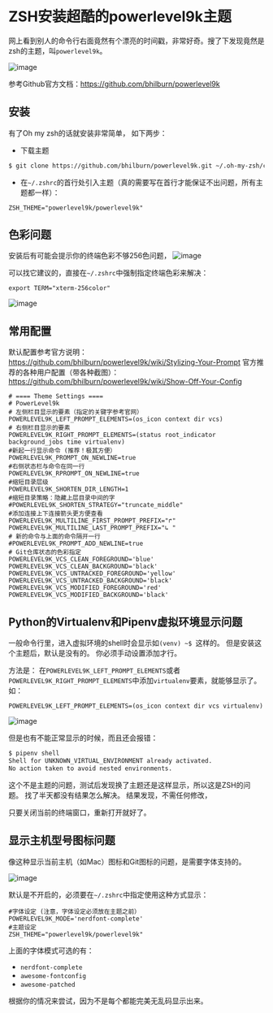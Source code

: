 # ZSH安装超酷的powerlevel9k主题

网上看到别人的命令行右面竟然有个漂亮的时间戳，非常好奇。搜了下发现竟然是zsh的主题，叫`powerlevel9k`。

![image](https://user-images.githubusercontent.com/14041622/41210885-b469a786-6d66-11e8-892d-d8e42d7228be.png)

参考Github官方文档：https://github.com/bhilburn/powerlevel9k

## 安装
有了Oh my zsh的话就安装非常简单，
如下两步：
- 下载主题
```sh
$ git clone https://github.com/bhilburn/powerlevel9k.git ~/.oh-my-zsh/custom/themes/powerlevel9k
```
- 在`~/.zshrc`的首行处引入主题（真的需要写在首行才能保证不出问题，所有主题都一样）：
```vim
ZSH_THEME="powerlevel9k/powerlevel9k"
```

## 色彩问题
安装后有可能会提示你的终端色彩不够256色问题，
![image](https://user-images.githubusercontent.com/14041622/41210716-edfb60c6-6d65-11e8-96c0-bdc72de1bf08.png)

可以找它建议的，直接在`~/.zshrc`中强制指定终端色彩来解决：
```vim
export TERM="xterm-256color"
```
![image](https://user-images.githubusercontent.com/14041622/41210748-15bf2228-6d66-11e8-8ccd-f18db9ef9021.png)


## 常用配置

默认配置参考官方说明：https://github.com/bhilburn/powerlevel9k/wiki/Stylizing-Your-Prompt
官方推荐的各种用户配置（带各种截图）：https://github.com/bhilburn/powerlevel9k/wiki/Show-Off-Your-Config

```vim
# ==== Theme Settings ====
# PowerLevel9k
# 左侧栏目显示的要素（指定的关键字参考官网）
POWERLEVEL9K_LEFT_PROMPT_ELEMENTS=(os_icon context dir vcs)
# 右侧栏目显示的要素
POWERLEVEL9K_RIGHT_PROMPT_ELEMENTS=(status root_indicator background_jobs time virtualenv)
#新起一行显示命令 (推荐！极其方便）
POWERLEVEL9K_PROMPT_ON_NEWLINE=true
#右侧状态栏与命令在同一行
POWERLEVEL9K_RPROMPT_ON_NEWLINE=true
#缩短目录层级
POWERLEVEL9K_SHORTEN_DIR_LENGTH=1
#缩短目录策略：隐藏上层目录中间的字
#POWERLEVEL9K_SHORTEN_STRATEGY="truncate_middle"
#添加连接上下连接箭头更方便查看
POWERLEVEL9K_MULTILINE_FIRST_PROMPT_PREFIX="↱"
POWERLEVEL9K_MULTILINE_LAST_PROMPT_PREFIX="↳ "
# 新的命令与上面的命令隔开一行
#POWERLEVEL9K_PROMPT_ADD_NEWLINE=true
# Git仓库状态的色彩指定
POWERLEVEL9K_VCS_CLEAN_FOREGROUND='blue'
POWERLEVEL9K_VCS_CLEAN_BACKGROUND='black'
POWERLEVEL9K_VCS_UNTRACKED_FOREGROUND='yellow'
POWERLEVEL9K_VCS_UNTRACKED_BACKGROUND='black'
POWERLEVEL9K_VCS_MODIFIED_FOREGROUND='red'
POWERLEVEL9K_VCS_MODIFIED_BACKGROUND='black'
```

## Python的Virtualenv和Pipenv虚拟环境显示问题
一般命令行里，进入虚拟环境的shell时会显示如`(venv) ~$ `这样的。
但是安装这个主题后，默认是没有的。
你必须手动设置添加才行。

方法是：
在`POWERLEVEL9K_LEFT_PROMPT_ELEMENTS`或者`POWERLEVEL9K_RIGHT_PROMPT_ELEMENTS`中添加`virtualenv`要素，就能够显示了。
如：
```vim
POWERLEVEL9K_LEFT_PROMPT_ELEMENTS=(os_icon context dir vcs virtualenv)
```
![image](https://user-images.githubusercontent.com/14041622/41213334-525aebac-6d77-11e8-8273-de67dabb660d.png)


但是也有不能正常显示的时候，而且还会报错：
```sh
$ pipenv shell
Shell for UNKNOWN_VIRTUAL_ENVIRONMENT already activated.
No action taken to avoid nested environments.
```
这个不是主题的问题，测试后发现换了主题还是这样显示，所以这是ZSH的问题。
找了半天都没有结果怎么解决。
结果发现，不需任何修改，

只要关闭当前的终端窗口，重新打开就好了。


## 显示主机型号图标问题
像这种显示当前主机（如Mac）图标和Git图标的问题，是需要字体支持的。

![image](https://user-images.githubusercontent.com/14041622/41213569-b917bf4a-6d78-11e8-8d34-cadb7d3a74b2.png)

默认是不开启的，必须要在`~/.zshrc`中指定使用这种方式显示：

```vim
#字体设定 (注意，字体设定必须放在主题之前）
POWERLEVEL9K_MODE='nerdfont-complete'
#主题设定
ZSH_THEME="powerlevel9k/powerlevel9k"
```

上面的字体模式可选的有：
- `nerdfont-complete`
- `awesome-fontconfig`
- `awesome-patched`

根据你的情况来尝试，因为不是每个都能完美无乱码显示出来。

